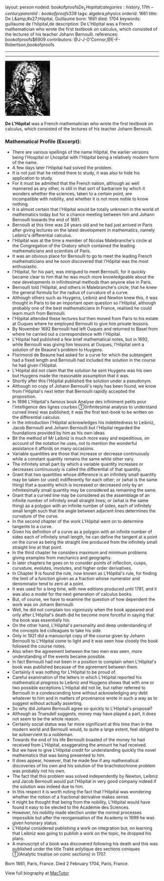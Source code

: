 layout: person
nodeid: bookofproofs$De_LHopital
categories: history,17th-century
parentid: bookofproofs$339
tags: algebra,physics
orderid: 1661
title: De L&amp;amp;#x27;Hôpital, Guillaume
born: 1661
died: 1704
keywords: guillaume de l'hôpital,de
description: De L'Hôpital was a French mathematician who wrote the first textbook on calculus, which consisted of the lectures of his teacher Johann Bernoulli.
references: bookofproofs$6909
contributors: @J-J-O'Connor,@E-F-Robertson,bookofproofs

---



---

![De_LHopital.jpg](https://github.com/bookofproofs/bookofproofs.github.io/blob/main/_sources/_assets/images/portraits/De_LHopital.jpg?raw=true)

**De L'Hôpital** was a French mathematician who wrote the first textbook on calculus, which consisted of the lectures of his teacher Johann Bernoulli.

### Mathematical Profile (Excerpt):
* There are various spellings of the name Hôpital, the earlier versions being l'Hospital or Lhospital with l'Hôpital being a relatively modern form of the name.
* A few days later l'Hôpital had solved the problem.
* It is not just that he retired there to study, it was also to hide his application to study.
* For it must be admitted that the French nation, although as well mannered as any other, is still in that sort of barbarism by which it wonders whether the sciences, taken to a certain point, are incompatible with nobility, and whether it is not more noble to know nothing.
* It is almost certain that l'Hôpital would be totally unknown in the world of mathematics today but for a chance meeting between him and Johann Bernoulli towards the end of 1691.
* Bernoulli at this time was 24 years old and he had just arrived in Paris after giving lectures on the latest development in mathematics, namely Leibniz's differential calculus.
* l'Hôpital was at the time a member of Nicolas Malebranche's circle at the Congregation of the Oratory which contained the leading mathematicians and scientists of Paris.
* It was an obvious place for Bernoulli to go to meet the leading French mathematicians and he soon discovered that l'Hôpital was the most enthusiastic.
* l'Hôpital, for his part, was intrigued to meet Bernoulli, for it quickly became clear to him that he was much more knowledgeable about the new developments in infinitesimal methods than anyone else in Paris.
* Bernoulli told l'Hôpital, and others in Malebranche's circle, that he knew the general formula for the radius of curvature of a curve.
* Although others such as Huygens, Leibniz and Newton knew this, it was thought in Paris to be an important open question so l'Hôpital, although probably one of the best mathematicians in France, realised he could learn much from Bernoulli.
* l'Hôpital attended these lectures but then moved from Paris to his estate at Ouques where he employed Bernoulli to give him private lessons.
* By November 1692 Bernoulli had left Ouques and returned to Basel from where he carried out a correspondence with l'Hôpital.
* L'Hôpital had published a few brief mathematical notes, but in 1692, while Bernoulli was giving him lessons at Ouques, l'Hôpital sent a solution of de Beaune's problem to Huygens.
* Florimond de Beaune had asked for a curve for which the subtangent had a fixed length and Bernoulli had included the solution in the course he had given l'Hôpital.
* L'Hôpital did not claim that the solution he sent Huygens was his own but Huygens made the reasonable assumption that it was.
* Shortly after this l'Hôpital published the solution under a pseudonym.
* Although no copy of Johann Bernoulli's reply has been found, we know from l'Hôpital's next letter that Bernoulli rapidly accepted the proposition.
* In 1696 L'Hôpital's famous book Analyse des infiniment petits pour l'intelligence des lignes courbes Ⓣ(Infinitesimal analysis to understand curved lines) was published; it was the first text-book to be written on the differential calculus.
* In the introduction l'Hôpital acknowledges his indebtedness to Leibniz, Jacob Bernoulli and Johann Bernoulli but l'Hôpital regarded the foundations provided by him as his own ideas.
* Bit the method of Mr Leibniz is much more easy and expeditious, on account of the notation he uses, not to mention the wonderful assistance it affords on many occasions.
* Variable quantities are those that increase or decrease continuously while a constant quantity remains the same while other vary.
* The infinitely small part by which a variable quantity increases or decreases continuously is called the differential of that quantity.
* Grant that two quantities whose difference is an infinitely small quantity may be taken (or used) indifferently for each other; or (what is the same thing) that a quantity which is increased or decreased only by an infinitesimally small quantity may be considered as remaining the same.
* Grant that a curved line may be considered as the assemblage of an infinite number of infinitely small straight lines; or (what is the same thing) as a polygon with an infinite number of sides, each of infinitely small length such that the angle between adjacent lines determines the curvature of the curve.
* In the second chapter of the work L'Hôpital went on to determine tangents to a curve.
* Given his definition of a curve as a polygon with an infinite number of sides each of infinitely small length, he can define the tangent at a point on the curve as being the straight line produced from the infinitely small straight line at that point.
* In the third chapter he considers maximum and minimum problems giving examples from mechanics and geography.
* In later chapters he goes on to consider points of inflection, cusps, curvature, evolutes, involutes, and higher order derivatives.
* In Chapter 9 is found the rule, now known as L'Hôpital's rule, for finding the limit of a function giiven as a fraction whose numerator and denominator tend to zero at a point.
* It was used for a long time, with new editions produced until 1781, and it was also a model for the next generation of calculus books.
* But, of course, we have to examine the question of how dependent the work was on Johann Bernoulli.
* Well, he did not complain too vigorously when the book appeared and only after L'Hôpital's death did he become more forceful in saying that the book was essentially his.
* On the other hand, L'Hôpital's personality and deep understanding of the concepts led colleagues to take his side.
* Only in 1921 did a manuscript copy of the course given by Johann Bernoulli to L'Hôpital come to light and it was seen how closely the book followed the course notes.
* Also when the agreement between the two men was seen, more understanding of the events became possible.
* In fact Bernoulli had not been in a position to complain when L'Hôpital's book was published because of the agreement between them.
* Certainly it was nothing for L'Hôpital to be proud of.
* Careful examination of the letters in which L'Hôpital reported his mathematical progress to Leibniz and Huygens shows that with one or two possible exceptions L'Hôpital did not lie, but rather referred to Bernoulli in a condescending tone without acknowledging any debt whatever to him and in matters of provenance wrote in such a way as to suggest without actually asserting.
* So why did Johann Bernoulli agree so quickly to L'Hôpital's proposal?
* Although as Truesdell suggests, money may have played a part, it does not seem to be the whole reason.
* Certainly social status was far more significant at this time than in the modern world and Bernoulli would, to quite a large extent, feel obliged to be subservient to a nobleman.
* Towards the end of his life Bernoulli boasted of the money he had received from L'Hôpital, exaggerating the amount he had received.
* But we have to give L'Hôpital credit for understanding quickly the novel mathematics that was being presented to him.
* It does appear, however, that he made few if any mathematical discoveries of his own and his solution of the brachistochrone problem was probably not his own.
* The fact that this problem was solved independently by Newton, Leibniz and Jacob Bernoulli would put l'Hôpital in very good company indeed if the solution was indeed due to him.
* In this respect it is worth noting the fact that l'Hôpital was wondering whether the notion of a fractional derivative makes sense.
* It might be thought that being from the nobility, L'Hôpital would have found it easy to be elected to the Académie des Sciences.
* However, his nobility made election under the normal processes impossible but after the reorganisation of the Academy in 1699 he was given honorary status.
* L'Hôpital considered publishing a work on integration but, on learning that Leibniz was going to publish a work on the topic, he dropped his plans.
* A manuscript of a book was discovered following his death and this was published under the title Traité anlytique des sections coniques Ⓣ(Analytic treatise on conic sections) in 1707.

Born 1661, Paris, France. Died 2 February 1704, Paris, France.

View full biography at [MacTutor](https://mathshistory.st-andrews.ac.uk/Biographies/De_LHopital/)
